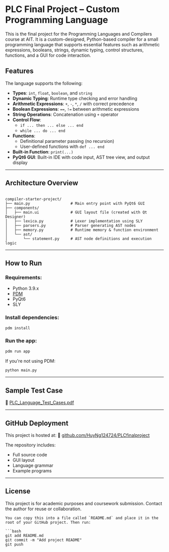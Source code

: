 # PLC Final Project – Custom Programming Language

This is the final project for the Programming Languages and Compilers course at AIT. It is a custom-designed, Python-based compiler for a small programming language that supports essential features such as arithmetic expressions, booleans, strings, dynamic typing, control structures, functions, and a GUI for code interaction.

## Features

The language supports the following:

- **Types**: `int`, `float`, `boolean`, and `string`
- **Dynamic Typing**: Runtime type checking and error handling
- **Arithmetic Expressions**: `+`, `-`, `*`, `/` with correct precedence
- **Boolean Expressions**: `==`, `!=` between arithmetic expressions
- **String Operations**: Concatenation using `+` operator
- **Control Flow**: 
  - `if ... then ... else ... end`
  - `while ... do ... end`
- **Functions**: 
  - Definitional parameter passing (no recursion)
  - User-defined functions with `def ... end`
- **Built-in Function**: `print(...)`
- **PyQt6 GUI**: Built-in IDE with code input, AST tree view, and output display

---

## Architecture Overview

```

compiler-starter-project/
├── main.py                  # Main entry point with PyQt6 GUI
├── components/
│   ├── main.ui              # GUI layout file (created with Qt Designer)
│   ├── lexica.py            # Lexer implementation using SLY
│   ├── parsers.py           # Parser generating AST nodes
│   ├── memory.py            # Runtime memory & function environment
│   └── ast/
│       └── statement.py     # AST node definitions and execution logic

````

---

## How to Run

### Requirements:
- Python 3.9.x
- [PDM](https://pdm.fming.dev/latest/)
- PyQt6
- SLY

### Install dependencies:

```bash
pdm install
````

### Run the app:

```bash
pdm run app
```

If you're not using PDM:

```bash
python main.py
```

---

## Sample Test Case

🔗 [PLC_Language_Test_Cases.pdf](https://github.com/user-attachments/files/20034526/PLC_Language_Test_Cases.pdf)

---

## GitHub Deployment

This project is hosted at:
🔗 [github.com/HuyNg124724/PLCfinalproject](https://github.com/HuyNg124724/PLCfinalproject)

The repository includes:

* Full source code
* GUI layout
* Language grammar
* Example programs

---

## License

This project is for academic purposes and coursework submission. Contact the author for reuse or collaboration.

````
You can copy this into a file called `README.md` and place it in the root of your GitHub project. Then run:

```bash
git add README.md
git commit -m "Add project README"
git push
````
